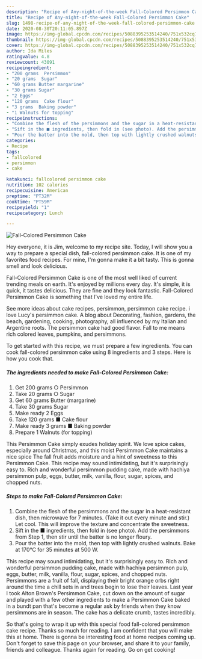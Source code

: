 ```yaml
---
description: "Recipe of Any-night-of-the-week Fall-Colored Persimmon Cake"
title: "Recipe of Any-night-of-the-week Fall-Colored Persimmon Cake"
slug: 1498-recipe-of-any-night-of-the-week-fall-colored-persimmon-cake
date: 2020-08-30T20:11:05.897Z
image: https://img-global.cpcdn.com/recipes/5088395253514240/751x532cq70/fall-colored-persimmon-cake-recipe-main-photo.jpg
thumbnail: https://img-global.cpcdn.com/recipes/5088395253514240/751x532cq70/fall-colored-persimmon-cake-recipe-main-photo.jpg
cover: https://img-global.cpcdn.com/recipes/5088395253514240/751x532cq70/fall-colored-persimmon-cake-recipe-main-photo.jpg
author: Ida Miles
ratingvalue: 4.8
reviewcount: 43091
recipeingredient:
- "200 grams  Persimmon"
- "20 grams  Sugar"
- "60 grams Butter margarine"
- "30 grams Sugar"
- "2 Eggs"
- "120 grams  Cake flour"
- "3 grams  Baking powder"
- "1 Walnuts for topping"
recipeinstructions:
- "Combine the flesh of the persimmons and the sugar in a heat-resistant dish, then microwave for 7 minutes. (Take it out every minute and stir.) Let cool. This will improve the texture and concentrate the sweetness."
- "Sift in the ■ ingredients, then fold in (see photo). Add the persimmons from Step 1, then stir until the batter is no longer floury."
- "Pour the batter into the mold, then top with lightly crushed walnuts. Bake at 170°C for 35 minutes at 500 W."
categories:
- Recipe
tags:
- fallcolored
- persimmon
- cake

katakunci: fallcolored persimmon cake 
nutrition: 102 calories
recipecuisine: American
preptime: "PT32M"
cooktime: "PT59M"
recipeyield: "1"
recipecategory: Lunch

---
```



![Fall-Colored Persimmon Cake](https://img-global.cpcdn.com/recipes/5088395253514240/751x532cq70/fall-colored-persimmon-cake-recipe-main-photo.jpg)

Hey everyone, it is Jim, welcome to my recipe site. Today, I will show you a way to prepare a special dish, fall-colored persimmon cake. It is one of my favorites food recipes. For mine, I'm gonna make it a bit tasty. This is gonna smell and look delicious.

Fall-Colored Persimmon Cake is one of the most well liked of current trending meals on earth. It's enjoyed by millions every day. It's simple, it is quick, it tastes delicious. They are fine and they look fantastic. Fall-Colored Persimmon Cake is something that I've loved my entire life.

See more ideas about cake recipes, persimmon, persimmon cake recipe. i love Lucy&#39;s persimmon cake. A blog about Decorating, fashion, gardens, the beach, gardening, cooking, photography, all influenced by my Italian and Argentine roots. The persimmon cake had good flavor. Fall to me means rich colored leaves, pumpkins, and persimmons.


To get started with this recipe, we must prepare a few ingredients. You can cook fall-colored persimmon cake using 8 ingredients and 3 steps. Here is how you cook that.

<!--inarticleads1-->

##### The ingredients needed to make Fall-Colored Persimmon Cake:

1. Get 200 grams ○ Persimmon
1. Take 20 grams ○ Sugar
1. Get 60 grams Butter (margarine)
1. Take 30 grams Sugar
1. Make ready 2 Eggs
1. Take 120 grams ■ Cake flour
1. Make ready 3 grams ■ Baking powder
1. Prepare 1 Walnuts (for topping)


This Persimmon Cake simply exudes holiday spirit. We love spice cakes, especially around Christmas, and this moist Persimmon Cake maintains a nice spice The fall fruit adds moisture and a hint of sweetness to this Persimmon Cake. This recipe may sound intimidating, but it&#39;s surprisingly easy to. Rich and wonderful persimmon pudding cake, made with hachiya persimmon pulp, eggs, butter, milk, vanilla, flour, sugar, spices, and chopped nuts. 

<!--inarticleads2-->

##### Steps to make Fall-Colored Persimmon Cake:

1. Combine the flesh of the persimmons and the sugar in a heat-resistant dish, then microwave for 7 minutes. (Take it out every minute and stir.) Let cool. This will improve the texture and concentrate the sweetness.
1. Sift in the ■ ingredients, then fold in (see photo). Add the persimmons from Step 1, then stir until the batter is no longer floury.
1. Pour the batter into the mold, then top with lightly crushed walnuts. Bake at 170°C for 35 minutes at 500 W.


This recipe may sound intimidating, but it&#39;s surprisingly easy to. Rich and wonderful persimmon pudding cake, made with hachiya persimmon pulp, eggs, butter, milk, vanilla, flour, sugar, spices, and chopped nuts. Persimmons are a fruit of fall, displaying their bright orange orbs right around the time a chill sets in and trees begin to lose their leaves. Last year I took Alton Brown&#39;s Persimmon Cake, cut down on the amount of sugar and played with a few other ingredients to make a Persimmon Cake baked in a bundt pan that&#39;s become a regular ask by friends when they know persimmons are in season. The cake has a delicate crumb, tastes incredibly. 

So that's going to wrap it up with this special food fall-colored persimmon cake recipe. Thanks so much for reading. I am confident that you will make this at home. There is gonna be interesting food at home recipes coming up. Don't forget to save this page on your browser, and share it to your family, friends and colleague. Thanks again for reading. Go on get cooking!
